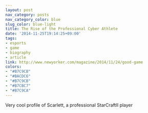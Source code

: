 ```yaml
---
layout: post
nav_category: posts
nav_category_color: blue
slug_color: blue-light
title: The Rise of the Professional Cyber Athlete
date: '2014-11-25T19:14:25+09:00'
tags:
- esports
- game
- biography
- article
link: http://www.newyorker.com/magazine/2014/11/24/good-game
colors:
- "#B7C9CB"
- "#BACDC6"
- "#B7C9CB"
- "#B7CBC7"
- "#B7C9CA"
---
```


<p>Very cool profile of Scarlett, a professional StarCraftII player</p>
